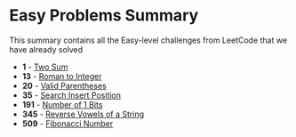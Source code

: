 # Easy Problems Summary

This summary contains all the Easy-level challenges from LeetCode that we have already solved

- **1** - [Two Sum](solutions/0001-two-sum/solution.py)
- **13** - [Roman to Integer](solutions/0013-roman-to-integer/solution.py)
- **20** - [Valid Parentheses](solutions/0020-valid-parentheses/solution.ts)
- **35** - [Search Insert Position](solutions/0035-search-insert-position/solution.ts)
- **191** - [Number of 1 Bits](solutions/0191-number-of-1-bits/solution.ts)
- **345** - [Reverse Vowels of a String](solutions/0345-reverse-vowels-of-a-string/solution.py)
- **509** - [Fibonacci Number](solutions/0509-fibonacci-number/solution.py)
